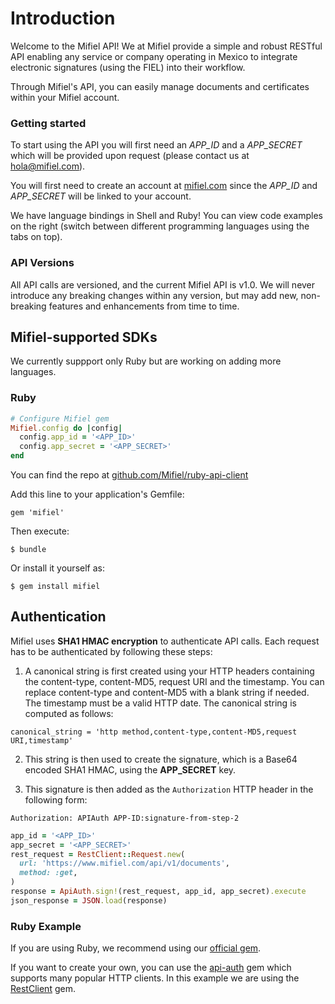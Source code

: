 # Introduction

Welcome to the Mifiel API! We at Mifiel provide a simple and robust RESTful API enabling any service or company operating in Mexico to integrate electronic signatures (using the FIEL) into their workflow.

Through Mifiel's API, you can easily manage documents and certificates within your Mifiel account.


### Getting started

To start using the API you will first need an _APP_ID_ and a _APP_SECRET_ which will be provided upon request (please contact us at [hola@mifiel.com](mailto:hola@mifiel.com)).

You will first need to create an account at [mifiel.com](https://www.mifiel.com) since the _APP_ID_ and _APP_SECRET_ will be linked to your account. 

We have language bindings in Shell and Ruby! You can view code examples on the right (switch between different programming languages using the tabs on top).

### API Versions

All API calls are versioned, and the current Mifiel API is v1.0. We will never introduce any breaking changes within any version, but may add new, non-breaking features and enhancements from time to time.

## Mifiel-supported SDKs

We currently suppport only Ruby but are working on adding more languages.

### Ruby

```ruby
# Configure Mifiel gem
Mifiel.config do |config|
  config.app_id = '<APP_ID>'
  config.app_secret = '<APP_SECRET>'
end
```

You can find the repo at [github.com/Mifiel/ruby-api-client](https://github.com/Mifiel/ruby-api-client)

Add this line to your application's Gemfile:

`gem 'mifiel'`

Then execute:

`$ bundle`

Or install it yourself as:

`$ gem install mifiel`


## Authentication

Mifiel uses __SHA1 HMAC encryption__ to authenticate API calls. Each request has to be authenticated by following these steps:

1. A canonical string is first created using your HTTP headers containing the
content-type, content-MD5, request URI and the timestamp. You can replace content-type and content-MD5 with a blank string if needed. The timestamp must be a valid HTTP date. The canonical string is computed as follows:

`canonical_string = 'http method,content-type,content-MD5,request URI,timestamp'`

2. This string is then used to create the signature, which is a Base64 encoded
SHA1 HMAC, using the __APP_SECRET__ key.

3. This signature is then added as the `Authorization` HTTP header in the following form:

`Authorization: APIAuth APP-ID:signature-from-step-2`

```ruby
app_id = '<APP_ID>'
app_secret = '<APP_SECRET>'
rest_request = RestClient::Request.new(
  url: 'https://www.mifiel.com/api/v1/documents',
  method: :get,
)
response = ApiAuth.sign!(rest_request, app_id, app_secret).execute
json_response = JSON.load(response)
```

### Ruby Example

If you are using Ruby, we recommend using our [official gem](https://github.com/Mifiel/ruby-api-client). 

If you want to create your own, you can use the [api-auth](https://github.com/mgomes/api_auth/) gem which supports many popular HTTP clients. In this example we are using the [RestClient](https://github.com/rest-client/rest-client) gem. 

